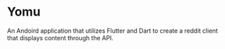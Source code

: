 # Yomu
An Andoird application that utilizes Flutter and Dart to create a reddit client that displays content through the API.
